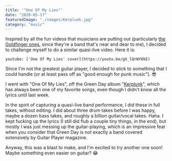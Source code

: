 ```yaml
---
title: '"One Of My Lies"'
date: "2020-05-17"
featuredImage: "./images/Kerplunk.jpg"
category: "music"
---
```


Inspired by all the fun videos that musicians are putting out (particularly [the Goldfinger ones](https://www.youtube.com/watch?v=h0rSYEoBMYM), since they're a band that's near and dear to me), I decided to challenge myself to do a similar quasi-live video. Here it is:

`youtube: ['One Of My Lies' cover](https://youtu.be/gX_lQrWY0kE)`

Since I'm not the greatest guitar player, I decided to stick to something that I could handle (or at least pass off as "good enough for punk music"). 😎

I went with "One Of My Lies", off the Green Day album "[Kerplunk](<https://en.wikipedia.org/wiki/Kerplunk_(album)>)", which has always been one of my favorite songs, even though I didn't know all the lyrics until last week.

In the spirit of capturing a quasi-live band performance, I did these in full takes, without editing. I did about three drum takes before I was happy, maybe a dozen bass takes, and roughly a billion guitar/vocal takes. Haha. I kept fucking up the lyrics (I still did flub a couple tiny things, in the end), but mostly I was just messing up the guitar-playing, which is an impressive feat when you consider that Green Day is not exactly a band covered extensively by Guitar Player magazine.

Anyway, this was a blast to make, and I'm excited to try another one soon! Maybe something even easier on guitar? 😂

